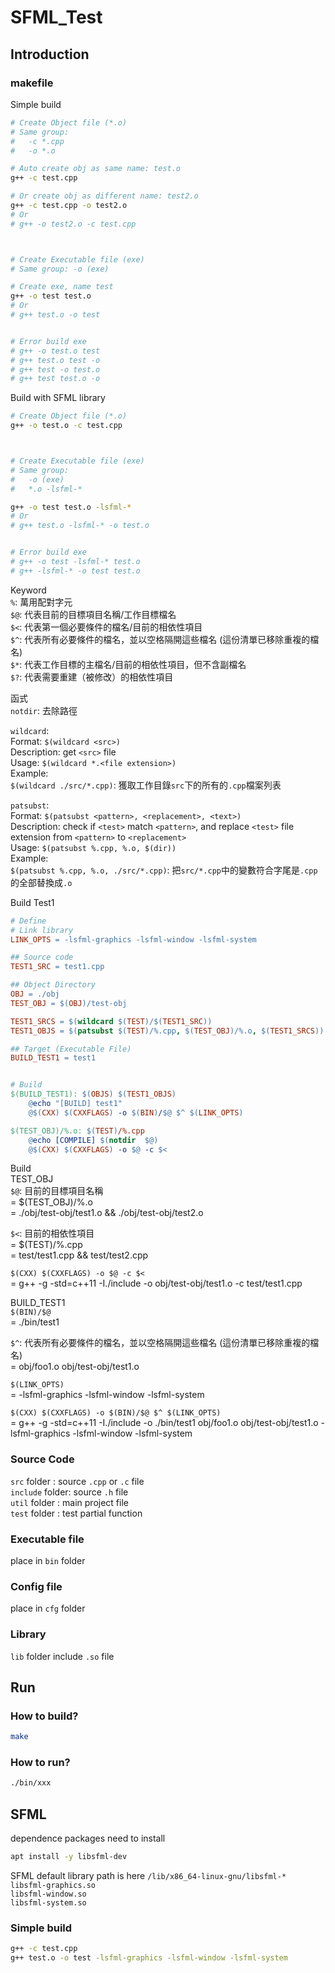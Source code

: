 # SFML_Test

## Introduction

### makefile
Simple build
```bash
# Create Object file (*.o)
# Same group:
#   -c *.cpp
#   -o *.o

# Auto create obj as same name: test.o
g++ -c test.cpp

# Or create obj as different name: test2.o
g++ -c test.cpp -o test2.o
# Or
# g++ -o test2.o -c test.cpp



# Create Executable file (exe)
# Same group: -o (exe)

# Create exe, name test
g++ -o test test.o
# Or
# g++ test.o -o test


# Error build exe
# g++ -o test.o test
# g++ test.o test -o
# g++ test -o test.o
# g++ test test.o -o
```

Build with SFML library
```bash
# Create Object file (*.o)
g++ -o test.o -c test.cpp



# Create Executable file (exe)
# Same group:
#   -o (exe)
#   *.o -lsfml-*

g++ -o test test.o -lsfml-*
# Or
# g++ test.o -lsfml-* -o test.o


# Error build exe
# g++ -o test -lsfml-* test.o
# g++ -lsfml-* -o test test.o
```


Keyword  
`%`: 萬用配對字元  
`$@`: 代表目前的目標項目名稱/工作目標檔名  
`$<`: 代表第一個必要條件的檔名/目前的相依性項目  
`$^`: 代表所有必要條件的檔名，並以空格隔開這些檔名 (這份清單已移除重複的檔名)  
`$*`: 代表工作目標的主檔名/目前的相依性項目，但不含副檔名  
`$?`: 代表需要重建（被修改）的相依性項目  

函式  
`notdir`: 去除路徑    

`wildcard`:  
Format: `$(wildcard <src>)`  
Description: get `<src>` file  
Usage: `$(wildcard *.<file extension>)`  
Example:  
  `$(wildcard ./src/*.cpp)`: 獲取工作目錄`src`下的所有的`.cpp`檔案列表    

`patsubst`:  
Format: `$(patsubst <pattern>, <replacement>, <text>)`  
Description: check if `<test>` match `<pattern>`, and replace `<test>` file extension from `<pattern>` to `<replacement>`  
Usage: `$(patsubst %.cpp, %.o, $(dir))`  
Example:  
  `$(patsubst %.cpp, %.o, ./src/*.cpp)`: 把`src/*.cpp`中的變數符合字尾是`.cpp`的全部替換成`.o`    


Build Test1
```makefile
# Define
# Link library
LINK_OPTS = -lsfml-graphics -lsfml-window -lsfml-system

## Source code
TEST1_SRC = test1.cpp

## Object Directory
OBJ = ./obj
TEST_OBJ = $(OBJ)/test-obj

TEST1_SRCS = $(wildcard $(TEST)/$(TEST1_SRC))
TEST1_OBJS = $(patsubst $(TEST)/%.cpp, $(TEST_OBJ)/%.o, $(TEST1_SRCS))

## Target (Executable File)
BUILD_TEST1 = test1


# Build
$(BUILD_TEST1): $(OBJS) $(TEST1_OBJS)
	@echo "[BUILD] test1"
	@$(CXX) $(CXXFLAGS) -o $(BIN)/$@ $^ $(LINK_OPTS)

$(TEST_OBJ)/%.o: $(TEST)/%.cpp
	@echo [COMPILE] $(notdir  $@)
	@$(CXX) $(CXXFLAGS) -o $@ -c $<
```

Build  
TEST_OBJ  
`$@`: 目前的目標項目名稱  
= $(TEST_OBJ)/%.o  
= ./obj/test-obj/test1.o && ./obj/test-obj/test2.o    

`$<`: 目前的相依性項目  
= $(TEST)/%.cpp  
= test/test1.cpp  && test/test2.cpp    

`$(CXX) $(CXXFLAGS) -o $@ -c $<`  
= g++ -g -std=c++11 -I./include -o obj/test-obj/test1.o -c test/test1.cpp    


BUILD_TEST1  
`$(BIN)/$@`  
= ./bin/test1    

`$^`: 代表所有必要條件的檔名，並以空格隔開這些檔名 (這份清單已移除重複的檔名)  
= obj/foo1.o obj/test-obj/test1.o    

`$(LINK_OPTS)`  
= -lsfml-graphics -lsfml-window -lsfml-system    

`$(CXX) $(CXXFLAGS) -o $(BIN)/$@ $^ $(LINK_OPTS)`  
= g++ -g -std=c++11 -I./include -o ./bin/test1 obj/foo1.o obj/test-obj/test1.o -lsfml-graphics -lsfml-window -lsfml-system    


### Source Code

`src` folder    : source `.cpp` or `.c` file  
`include` folder: source `.h` file  
`util` folder   : main project file  
`test` folder   : test partial function  

### Executable file
place in `bin` folder

### Config file
place in `cfg` folder

### Library
`lib` folder include `.so` file


## Run
### How to build?
```bash
make
```

### How to run?
```bash
./bin/xxx
```


## SFML
dependence packages need to install
```bash
apt install -y libsfml-dev 
```
SFML default library path is here `/lib/x86_64-linux-gnu/libsfml-*`  
`libsfml-graphics.so`  
`libsfml-window.so`  
`libsfml-system.so`  

### Simple build
```bash
g++ -c test.cpp
g++ test.o -o test -lsfml-graphics -lsfml-window -lsfml-system
```

